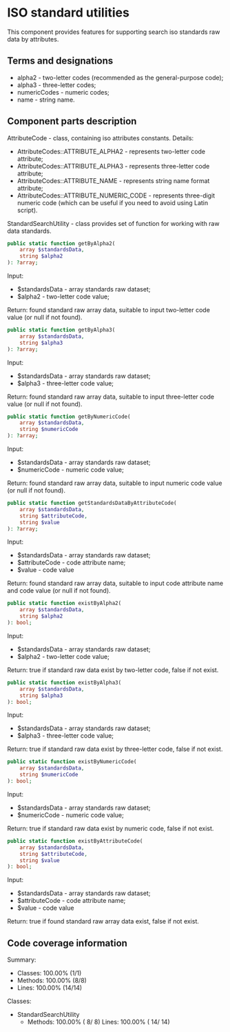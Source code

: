 # ISO standard utilities
This component provides features for supporting search iso standards raw data by attributes.

## Terms and designations
- alpha2 - two-letter codes (recommended as the general-purpose code);
- alpha3 - three-letter codes;
- numericCodes - numeric codes;
- name - string name.

## Component parts description
AttributeCode - class, containing iso attributes constants.
Details:
- AttributeCodes::ATTRIBUTE_ALPHA2 - represents two-letter code attribute;
- AttributeCodes::ATTRIBUTE_ALPHA3 - represents three-letter code attribute;
- AttributeCodes::ATTRIBUTE_NAME - represents string name format attribute;
- AttributeCodes::ATTRIBUTE_NUMERIC_CODE - represents three-digit numeric code (which can be useful if you need to avoid using Latin script).

StandardSearchUtility - class provides set of function for working with raw data standards.
```php
public static function getByAlpha2(
    array $standardsData,
    string $alpha2
): ?array;
```
Input:
- $standardsData - array standards raw dataset;
- $alpha2 - two-letter code value;

Return: found standard raw array data, suitable to input two-letter code value (or null if not found).
```php
public static function getByAlpha3(
    array $standardsData,
    string $alpha3
): ?array;
```
Input:
- $standardsData - array standards raw dataset;
- $alpha3 - three-letter code value;

Return: found standard raw array data, suitable to input three-letter code value (or null if not found).
```php
public static function getByNumericCode(
    array $standardsData,
    string $numericCode
): ?array;
```
Input:
- $standardsData - array standards raw dataset;
- $numericCode - numeric code value;

Return: found standard raw array data, suitable to input numeric code value (or null if not found).
```php
public static function getStandardsDataByAttributeCode(
    array $standardsData,
    string $attributeCode,
    string $value
): ?array;
```
Input:
- $standardsData - array standards raw dataset;
- $attributeCode - code attribute name;
- $value - code value

Return: found standard raw array data, suitable to input code attribute name and code value (or null if not found).
```php
public static function existByAlpha2(
    array $standardsData,
    string $alpha2
): bool;
```
Input:
- $standardsData - array standards raw dataset;
- $alpha2 - two-letter code value;

Return: true if standard raw data exist by two-letter code, false if not exist.
```php
public static function existByAlpha3(
    array $standardsData,
    string $alpha3
): bool;
```
Input:
- $standardsData - array standards raw dataset;
- $alpha3 - three-letter code value;

Return: true if standard raw data exist by three-letter code, false if not exist.
```php
public static function existByNumericCode(
    array $standardsData,
    string $numericCode
): bool;
```
Input:
- $standardsData - array standards raw dataset;
- $numericCode - numeric code value;

Return: true if standard raw data exist by numeric code, false if not exist.
```php
public static function existByAttributeCode(
    array $standardsData,
    string $attributeCode,
    string $value
): bool;
```
Input:
- $standardsData - array standards raw dataset;
- $attributeCode - code attribute name;
- $value - code value

Return: true if found standard raw array data exist, false if not exist.

## Code coverage information
Summary:                 
- Classes: 100.00% (1/1)  
- Methods: 100.00% (8/8)  
- Lines:   100.00% (14/14)

Classes:
- StandardSearchUtility
   - Methods: 100.00% ( 8/ 8)   Lines: 100.00% ( 14/ 14)